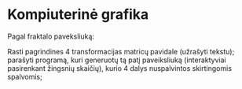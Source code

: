 # Kompiuterinė grafika

Pagal fraktalo paveksliuką:

Rasti pagrindines 4 transformacijas matricų pavidale (užrašyti tekstu);
parašyti programą, kuri generuotų tą patį paveiksliuką (interaktyviai pasirenkant žingsnių skaičių),
kurio 4 dalys nuspalvintos skirtingomis spalvomis;
